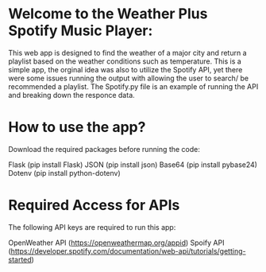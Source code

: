 # **Welcome to the Weather Plus Spotify Music Player**:

This web app is designed to find the weather of a major city and return a playlist based on the weather conditions such as temperature. 
This is a simple app, the orginal idea was also to utilize the Spotify API, yet there were some issues running the output with allowing the user to search/ be recommended a playlist. 
The Spotify.py file is an example of running the API and breaking down the responce data. 

# **How to use the app?**

Download the required packages before running the code:

Flask (pip install Flask)
JSON (pip install json)
Base64 (pip install pybase24)
Dotenv (pip install python-dotenv)

# **Required Access for APIs**

The following API keys are required to run this app: 

OpenWeather API (https://openweathermap.org/appid)
Spoify API (https://developer.spotify.com/documentation/web-api/tutorials/getting-started)


